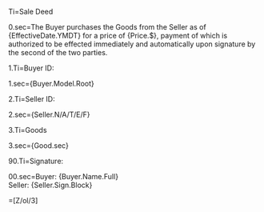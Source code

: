 Ti=Sale Deed

0.sec=The Buyer purchases the Goods from the Seller as of {EffectiveDate.YMDT} for a price of {Price.$}, payment of which is authorized to be effected immediately and automatically upon signature by the second of the two parties.

1.Ti=Buyer ID:

1.sec={Buyer.Model.Root}

2.Ti=Seller ID:

2.sec={Seller.N/A/T/E/F}

3.Ti=Goods

3.sec={Good.sec}

90.Ti=Signature:

00.sec=Buyer: {Buyer.Name.Full}<br>Seller: {Seller.Sign.Block}

=[Z/ol/3]

